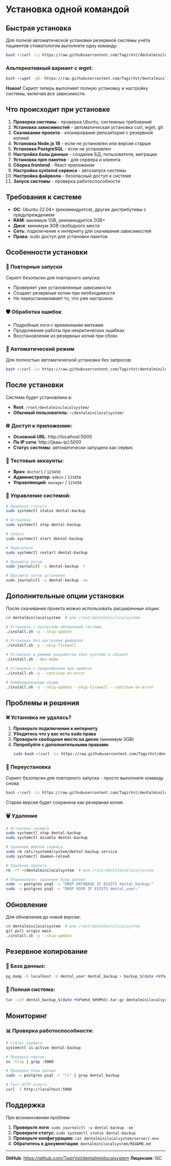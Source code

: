 # Установка одной командой

## Быстрая установка

Для полной автоматической установки резервной системы учёта пациентов стоматологии выполните одну команду:

```bash
bash <(curl -Ls https://raw.githubusercontent.com/TagirVst/dentalminilocalsystem/main/remote_install.sh)
```

### Альтернативный вариант с wget:

```bash
bash <(wget -qO- https://raw.githubusercontent.com/TagirVst/dentalminilocalsystem/main/remote_install.sh)
```

**Новое!** Скрипт теперь выполняет полную установку и настройку системы, включая все зависимости.

## Что происходит при установке

1. **Проверка системы** - проверка Ubuntu, системных требований
2. **Установка зависимостей** - автоматическая установка curl, wget, git
3. **Скачивание проекта** - клонирование репозитория с резервной копией
4. **Установка Node.js 18** - если не установлен или версия старше
5. **Установка PostgreSQL** - если не установлен
6. **Настройка базы данных** - создание БД, пользователя, миграции
7. **Установка npm пакетов** - для сервера и клиента
8. **Сборка frontend** - React приложение
9. **Настройка systemd сервиса** - автозапуск системы
10. **Настройка файрвола** - безопасный доступ к системе
11. **Запуск системы** - проверка работоспособности

## Требования к системе

- **ОС**: Ubuntu 22.04+ (рекомендуется), другие дистрибутивы с предупреждением
- **RAM**: минимум 1GB, рекомендуется 2GB+
- **Диск**: минимум 3GB свободного места
- **Сеть**: подключение к интернету для скачивания зависимостей
- **Права**: sudo доступ для установки пакетов

## Особенности установки

### 🔄 Повторные запуски
Скрипт безопасен для повторного запуска:
- Проверяет уже установленные зависимости
- Создает резервные копии при необходимости
- Не переустанавливает то, что уже настроено

### 🛡️ Обработка ошибок
- Подробные логи с временными метками
- Продолжение работы при некритических ошибках
- Восстановление из резервных копий при сбоях

### 🚀 Автоматический режим
Для полностью автоматической установки без запросов:
```bash
bash <(curl -Ls https://raw.githubusercontent.com/TagirVst/dentalminilocalsystem/main/remote_install.sh) -y
```

## После установки

Система будет установлена в:
- **Root**: `/root/dentalminilocalsystem/` 
- **Обычный пользователь**: `~/dentalminilocalsystem/`

### 🌐 Доступ к приложению:

- **Основной URL**: http://localhost:5000
- **По IP сети**: http://[ваш-ip]:5000
- **Статус системы**: автоматически запущена как сервис

### 👥 Тестовые аккаунты:

- **Врач**: `doctor1` / `123456`
- **Администратор**: `admin` / `123456`
- **Управляющий**: `manager` / `123456`

### 🔧 Управление системой:

```bash
# Проверка статуса
sudo systemctl status dental-backup

# Остановка
sudo systemctl stop dental-backup

# Запуск
sudo systemctl start dental-backup

# Перезапуск
sudo systemctl restart dental-backup

# Просмотр логов
sudo journalctl -u dental-backup -f

# Просмотр логов установки
sudo journalctl -u dental-backup -xe
```

## Дополнительные опции установки

После скачивания проекта можно использовать расширенные опции:

```bash
cd dentalminilocalsystem  # или /root/dentalminilocalsystem

# Установка с пропуском обновлений системы
./install.sh -y --skip-update

# Установка без настройки файрвола
./install.sh -y --skip-firewall

# Установка в режиме разработки (без systemd и сборки)
./install.sh --dev-mode

# Установка с продолжением при ошибках
./install.sh -y --continue-on-error

# Комбинированные опции
./install.sh -y --skip-update --skip-firewall --continue-on-error
```

## Проблемы и решения

### ❌ Установка не удалась?

1. **Проверьте подключение к интернету**
2. **Убедитесь что у вас есть sudo права**
3. **Проверьте свободное место на диске** (минимум 3GB)
4. **Попробуйте с дополнительными правами**:
   ```bash
   sudo bash <(curl -Ls https://raw.githubusercontent.com/TagirVst/dentalminilocalsystem/main/remote_install.sh)
   ```

### 🔄 Переустановка

Скрипт безопасен для повторного запуска - просто выполните команду снова:
```bash
bash <(curl -Ls https://raw.githubusercontent.com/TagirVst/dentalminilocalsystem/main/remote_install.sh)
```

Старая версия будет сохранена как резервная копия.

### 🗑️ Удаление

```bash
# Остановка сервиса
sudo systemctl stop dental-backup
sudo systemctl disable dental-backup

# Удаление файлов сервиса
sudo rm /etc/systemd/system/dental-backup.service
sudo systemctl daemon-reload

# Удаление проекта
rm -rf ~/dentalminilocalsystem  # или /root/dentalminilocalsystem

# Опционально: удаление базы данных
sudo -u postgres psql -c "DROP DATABASE IF EXISTS dental_backup;"
sudo -u postgres psql -c "DROP USER IF EXISTS dental_user;"
```

## Обновление

Для обновления до новой версии:

```bash
cd dentalminilocalsystem  # или /root/dentalminilocalsystem
git pull origin main
./install.sh -y --skip-update
```

## Резервное копирование

### 📁 База данных:
```bash
pg_dump -h localhost -U dental_user dental_backup > backup_$(date +%Y%m%d_%H%M%S).sql
```

### 💾 Полная система:
```bash
tar -czf dental_backup_$(date +%Y%m%d_%H%M%S).tar.gz dentalminilocalsystem/
```

## Мониторинг

### 📊 Проверка работоспособности:
```bash
# Статус сервиса
systemctl is-active dental-backup

# Проверка портов
ss -tlnp | grep :5000

# Проверка базы данных
sudo -u postgres psql -c "\l" | grep dental_backup

# Тест HTTP ответа
curl -I http://localhost:5000
```

## Поддержка

При возникновении проблем:

1. **Проверьте логи**: `sudo journalctl -u dental-backup -xe`
2. **Проверьте статус**: `sudo systemctl status dental-backup`
3. **Проверьте конфигурацию**: `cat dentalminilocalsystem/server/.env`
4. **Обратитесь к документации**: `dentalminilocalsystem/README.md`

---

**GitHub**: https://github.com/TagirVst/dentalminilocalsystem
**Лицензия**: ISC